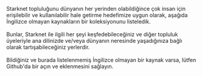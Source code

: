 Starknet topluluğunu dünyanın her yerinden olabildiğince çok insan için erişilebilir ve kullanılabilir hale getirme hedefimize uygun olarak, aşağıda İngilizce olmayan kaynakların bir koleksiyonunu listeledik.\
\
Bunlar, Starknet ile ilgili her şeyi keşfedebileceğiniz ve diğer topluluk üyeleriyle ana dilinizde ve/veya dünyanın neresinde yaşadığınıza bağlı olarak tartışabileceğiniz yerlerdir. \
\
Bildiğiniz ve burada listelenmemiş İngilizce olmayan bir kaynak varsa, lütfen Github'da bir</a> açın ve eklenmesini sağlayın.</p>